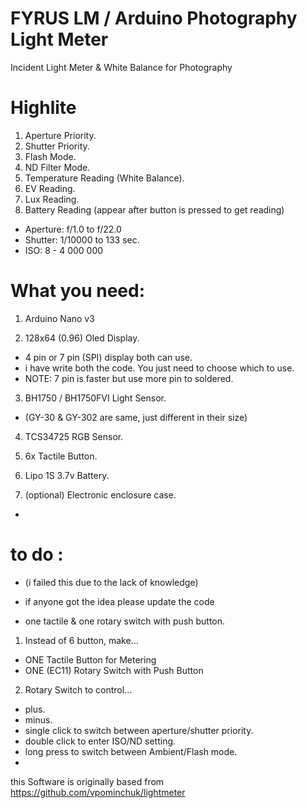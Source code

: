 # FYRUS LM / Arduino Photography Light Meter
Incident Light Meter &amp; White Balance for Photography


# Highlite

1. Aperture Priority.
2. Shutter Priority.
3. Flash Mode.
4. ND Filter Mode.
5. Temperature Reading (White Balance).
6. EV Reading.
7. Lux Reading.
8. Battery Reading (appear after button is pressed to get reading)

- Aperture: f/1.0 to f/22.0
- Shutter: 1/10000 to 133 sec.
- ISO: 8 - 4 000 000



# What you need:

1. Arduino Nano v3

2. 128x64 (0.96) Oled Display.
- 4 pin or 7 pin (SPI) display both can use.
- i have write both the code. You just need to choose which to use.
- NOTE: 7 pin is faster but use more pin to soldered.

3. BH1750 / BH1750FVI Light Sensor.
- (GY-30 & GY-302 are same, just different in their size)

4. TCS34725 RGB Sensor.

5. 6x Tactile Button.

6. Lipo 1S 3.7v Battery.

7. (optional) Electronic enclosure case.

-

# to do :
- (i failed this due to the lack of knowledge)
- if anyone got the idea please update the code

- one tactile & one rotary switch with push button.

1. Instead of 6 button, make...
- ONE Tactile Button for Metering
- ONE (EC11) Rotary Switch with Push Button

2. Rotary Switch to control...
- plus.
- minus.
- single click to switch between aperture/shutter priority.
- double click to enter ISO/ND setting.
- long press to switch between Ambient/Flash mode.
- 


this Software is originally based from https://github.com/vpominchuk/lightmeter
